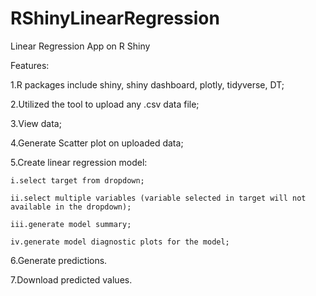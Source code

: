 # RShinyLinearRegression

Linear Regression App on R Shiny

Features:

1.R packages include shiny, shiny dashboard, plotly, tidyverse, DT; 

2.Utilized the tool to upload any .csv data file;

3.View data;

4.Generate Scatter plot on uploaded data;

5.Create linear regression model: 

  	i.select target from dropdown; 
  
  	ii.select multiple variables (variable selected in target will not available in the dropdown);
  
  	iii.generate model summary;
  
  	iv.generate model diagnostic plots for the model;
  
6.Generate predictions.

7.Download predicted values.
